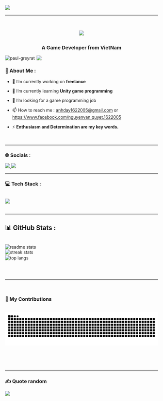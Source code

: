      
<img src="https://e-tuitions.com/images/1624873936613-blog%209.jpg"/> 
<br/> 
<hr/>     
<h1 align="center">            
  <a href="https://git.io/typing-svg">   
   <img src="https://readme-typing-svg.herokuapp.com/?font=Righteous&size=35&center=true&vCenter=true&width=500&height=70&duration=4000&lines=what's+up+everyone!+👋;+I'm+Paul+Greyrat!;+Nice+to+meet+you!" />
  </a>  
</h1> 
<h3 align="center">A Game Developer from VietNam</h3>  
<img align="right" width="400" alt"coding"  src="https://i.pinimg.com/originals/e8/f4/53/e8f453469a3ec97ecd354df465d73913.gif" /> 
 
<p align="left"> <img src="https://komarev.com/ghpvc/?username=paul1622005&label=Profile%20views&color=0e75b6&style=flat" alt="paul-greyrat" /> </p>  
  
 
### 💫 About Me :     

   
- 🔭 I’m currently working on **freelance** 
 
- 🌱 I’m currently learning **Unity game programming**
 
- 👯 I’m looking for a game programming job

- 📫 How to reach me : anhday1622005@gmail.com or https://www.facebook.com/nguyenvan.quyet.1622005

- ⚡  **Enthusiasm and Determination are my key words.**
  
<br/>
<hr/>
 
 ### 🌐 Socials :
  <a href="https://www.facebook.com/nguyenvan.quyet.1622005">
    <img src="https://img.shields.io/badge/Facebook-blue?style=for-the-badge&logo=facebook&logoColor=while" />
  </a>
  <a href="mailto:anhday1622005@gmail.com">
    <img src="https://img.shields.io/badge/Gmail-333333?style=for-the-badge&logo=gmail&logoColor=red" />
  </a>
<br/>
<hr/>  

### 💻 Tech Stack :
<br/>
<div >
    <img src="https://skillicons.dev/icons?i=javascript,html,css,vscode,github,git,figma,solidity,hardhat,unity,c#" />  
</div>

<br/>
<hr/>

## 📊 GitHub Stats :
<br>
<div >
  <img width=390 src="https://github-readme-stats.vercel.app/api?username=Paul-Greyrat&count_private=true&show_icons=true&theme=react&rank_icon=github&border_radius=10" alt="readme stats" />
  <br/>
  <img width=390 src="https://github-readme-streak-stats.herokuapp.com/?user=Paul-Greyrat&count_private=true&theme=react&border_radius=10" alt="streak stats"/>
  <br/>
  <img width=325 align="center" src="https://github-readme-stats.vercel.app/api/top-langs/?username=Paul-Greyrat&hide=HTML&langs_count=8&layout=compact&theme=react&border_radius=10&size_weight=0.5&count_weight=0.5&exclude_repo=github-readme-stats" alt="top langs" />
</div>

<br/><br/>
 
<hr/>

<br/>

 
<div>
  
### 🌱 My Contributions 

  <br>
  <img alt="snake eating my contributions" src="https://raw.githubusercontent.com/Paul-Greyrat/Paul-Greyrat/output/github-contribution-grid-snake.svg" />
  
  <br/><br/><br/>
</div>

<hr/>


### ✍️ Quote random

![](https://quotes-github-readme.vercel.app/api?type=horizontal&theme=radical)


